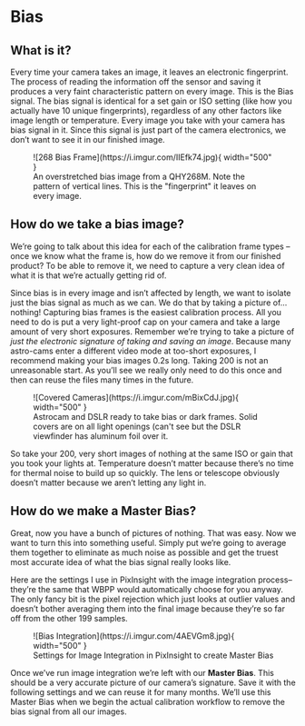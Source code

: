 # Bias

## What is it?

Every time your camera takes an image, it leaves an electronic fingerprint. The process of reading the information off the sensor and saving it produces a very faint characteristic pattern on every image. This is the Bias signal. The bias signal is identical for a set gain or ISO setting (like how you actually have 10 unique fingerprints), regardless of any other factors like image length or temperature. Every image you take with your camera has bias signal in it. Since this signal is just part of the camera electronics, we don’t want to see it in our finished image. 

<figure markdown>
  ![268 Bias Frame](https://i.imgur.com/IIEfk74.jpg){ width="500" }
  <figcaption>An overstretched bias image from a QHY268M. Note the pattern of vertical lines. This is the "fingerprint" it leaves on every image. </figcaption>
</figure>

## How do we take a bias image?

We’re going to talk about this idea for each of the calibration frame types – once we know what the frame is, how do we remove it from our finished product? To be able to remove it, we need to capture a very clean idea of what it is that we’re actually getting rid of. 

Since bias is in every image and isn’t affected by length, we want to isolate just the bias signal as much as we can. We do that by taking a picture of… nothing! Capturing bias frames is the easiest calibration process. All you need to do is put a very light-proof cap on your camera and take a large amount of very short exposures. Remember we’re trying to take a picture of *just the electronic signature of taking and saving an image*. Because many astro-cams enter a different video mode at too-short exposures, I recommend making your bias images 0.2s long. Taking 200 is not an unreasonable start. As you’ll see we really only need to do this once and then can reuse the files many times in the future. 

<figure markdown>
  ![Covered Cameras](https://i.imgur.com/mBixCdJ.jpg){ width="500" }
  <figcaption>Astrocam and DSLR ready to take bias or dark frames. Solid covers are on all light openings (can't see but the DSLR viewfinder has aluminum foil over it. </figcaption>
</figure>

So take your 200, very short images of nothing at the same ISO or gain that you took your lights at. Temperature doesn’t matter because there’s no time for thermal noise to build up so quickly. The lens or telescope obviously doesn’t matter because we aren’t letting any light in. 

## How do we make a Master Bias?

Great, now you have a bunch of pictures of nothing. That was easy. Now we want to turn this into something useful. Simply put we’re going to average them together to eliminate as much noise as possible and get the truest most accurate idea of what the bias signal really looks like. 

Here are the settings I use in PixInsight with the image integration process– they’re the same that WBPP would automatically choose for you anyway. The only fancy bit is the pixel rejection which just looks at outlier values and doesn’t bother averaging them into the final image because they’re so far off from the other 199 samples. 

<figure markdown>
  ![Bias Integration](https://i.imgur.com/4AEVGm8.jpg){ width="500" }
  <figcaption>Settings for Image Integration in PixInsight to create Master Bias</figcaption>
</figure>

Once we’ve run image integration we’re left with our **Master Bias**. This should be a very accurate picture of our camera’s signature. Save it with the following settings and we can reuse it for many months. We’ll use this Master Bias when we begin the actual calibration workflow to remove the bias signal from all our images. 